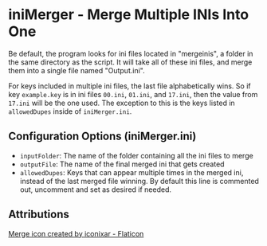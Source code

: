 # iniMerger - Merge Multiple INIs Into One

Be default, the program looks for ini files located in "mergeinis", a folder in the same directory as the script. It will take all of these ini files, and merge them into a single file named "Output.ini".

For keys included in multiple ini files, the last file alphabetically wins. So if key `example.key` is in ini files `00.ini`, `01.ini`, and `17.ini`, then the value from `17.ini` will be the one used. The exception to this is the keys listed in `allowedDupes` inside of `iniMerger.ini`.

## Configuration Options (iniMerger.ini)
- `inputFolder`: The name of the folder containing all the ini files to merge
- `outputFile`: The name of the final merged ini that gets created
- `allowedDupes`: Keys that can appear multiple times in the merged ini, instead of the last merged file winning. By default this line is commented out, uncomment and set as desired if needed.

## Attributions

[Merge icon created by iconixar - Flaticon](https://www.flaticon.com/free-icons/merge)
